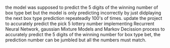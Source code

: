 the model was supposed to predict the 5 digits of the winning number of box type bet but the model is only predicting incorrectly by just didplaying the next box type prediction repeateadly 100's of times. update the project to accurately predict the pick 5 lottery number implementing Recurrent Neural Network, gaussian Mixture Models and Markov Decission process to accurately predict the 5 digits of the winning number for box type bet, the prediction number can be jumbled but all the numbers must match.